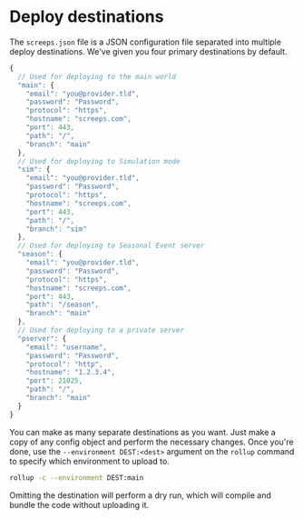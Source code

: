 # Deploy destinations

The `screeps.json` file is a JSON configuration file separated into multiple deploy destinations. We've given you four primary destinations by default.

```javascript
{
  // Used for deploying to the main world
  "main": {
    "email": "you@provider.tld",
    "password": "Password",
    "protocol": "https",
    "hostname": "screeps.com",
    "port": 443,
    "path": "/",
    "branch": "main"
  },
  // Used for deploying to Simulation mode
  "sim": {
    "email": "you@provider.tld",
    "password": "Password",
    "protocol": "https",
    "hostname": "screeps.com",
    "port": 443,
    "path": "/",
    "branch": "sim"
  },
  // Used for deploying to Seasonal Event server
  "season": {
    "email": "you@provider.tld",
    "password": "Password",
    "protocol": "https",
    "hostname": "screeps.com",
    "port": 443,
    "path": "/season",
    "branch": "main"
  },
  // Used for deploying to a private server
  "pserver": {
    "email": "username",
    "password": "Password",
    "protocol": "http",
    "hostname": "1.2.3.4",
    "port": 21025,
    "path": "/",
    "branch": "main"
  }
}
```

You can make as many separate destinations as you want. Just make a copy of any config object and perform the necessary changes. Once you're done, use the `--environment DEST:<dest>` argument on the `rollup` command to specify which environment to upload to.

```bash
rollup -c --environment DEST:main
```

Omitting the destination will perform a dry run, which will compile and bundle the code without uploading it.
